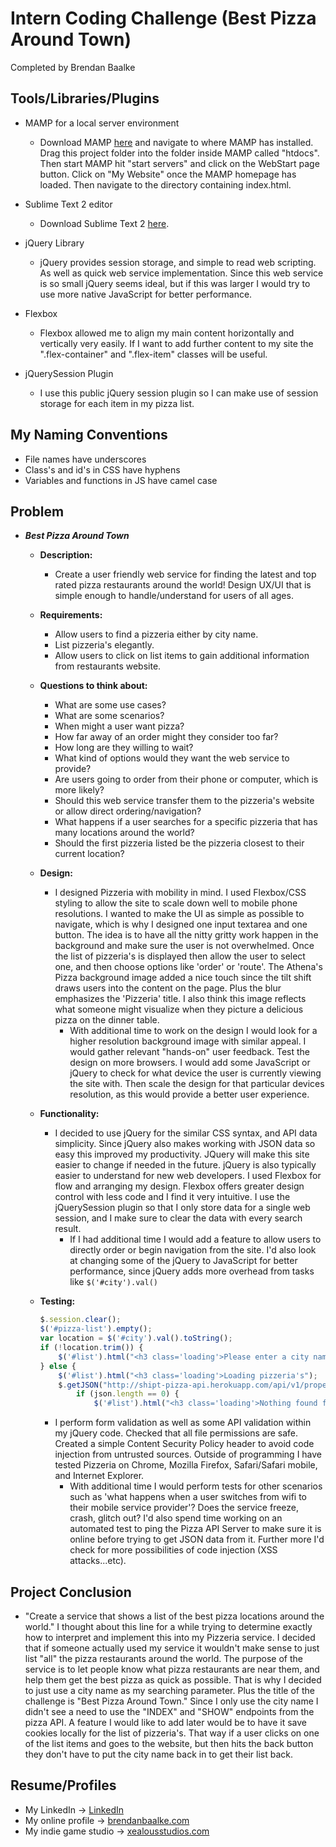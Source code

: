 Intern Coding Challenge (Best Pizza Around Town)
=======================
Completed by Brendan Baalke

Tools/Libraries/Plugins
---------------
* MAMP for a local server environment
    - Download MAMP [here](https://www.mamp.info/en/downloads/) and navigate to where MAMP has installed. Drag this project folder into the folder inside MAMP called "htdocs". Then start MAMP hit "start servers" and click on the WebStart page button. Click on "My Website" once the MAMP homepage has loaded. Then navigate to the directory containing index.html.

* Sublime Text 2 editor
	- Download Sublime Text 2 [here](https://sublimetext.com/2).

* jQuery Library
	- jQuery provides session storage, and simple to read web scripting. As well as quick web service implementation. Since this web service is so small jQuery seems ideal, but if this was larger I would try to use more native JavaScript for better performance.

* Flexbox
	- Flexbox allowed me to align my main content horizontally and vertically very easily. If I want to add further content to my site the ".flex-container" and ".flex-item" classes will be useful.

* jQuerySession Plugin
	- I use this public jQuery session plugin so I can make use of session storage for each item in my pizza list.

My Naming Conventions
---------------------
* File names have underscores
* Class's and id's in CSS have hyphens
* Variables and functions in JS have camel case

Problem
-------
* ***Best Pizza Around Town***
	- **Description:**
		- Create a user friendly web service for finding the latest and top rated pizza restaurants around the world!
		Design UX/UI that is simple enough to handle/understand for users of all ages.

    - **Requirements:**
		- Allow users to find a pizzeria either by city name.
		- List pizzeria's elegantly.
		- Allow users to click on list items to gain additional information from restaurants website.

    - **Questions to think about:**
		- What are some use cases?
		- What are some scenarios?
		- When might a user want pizza?
		- How far away of an order might they consider too far?
		- How long are they willing to wait?
		- What kind of options would they want the web service to provide?
		- Are users going to order from their phone or computer, which is more likely?
		- Should this web service transfer them to the pizzeria's website or allow direct ordering/navigation?
		- What happens if a user searches for a specific pizzeria that has many locations around the world?
		- Should the first pizzeria listed be the pizzeria closest to their current location?

    - **Design:**
		- I designed Pizzeria with mobility in mind. I used Flexbox/CSS styling to allow the site to scale down well to mobile phone resolutions. I wanted to make the UI as simple as possible to navigate, which is why I designed one input textarea and one button. The idea is to have all the nitty gritty work happen in the background and make sure the user is not overwhelmed. Once the list of pizzeria's is displayed then allow the user to select one, and then choose options like 'order' or 'route'. The Athena's Pizza background image added a nice touch since the tilt shift draws users into the content on the page. Plus the blur emphasizes the 'Pizzeria' title. I also think this image reflects what someone might visualize when they picture a delicious pizza on the dinner table.
			- With additional time to work on the design I would look for a higher resolution background image with similar appeal. I would gather relevant "hands-on" user feedback. Test the design on more browsers. I would add some JavaScript or jQuery to check for what device the user is currently viewing the site with. Then scale the design for that particular devices resolution, as this would provide a better user experience.

    - **Functionality:**
		- I decided to use jQuery for the similar CSS syntax, and API data simplicity. Since jQuery also makes working with JSON data so easy this improved my productivity. JQuery will make this site easier to change if needed in the future. jQuery is also typically easier to understand for new web developers. I used Flexbox for flow and arranging my design. Flexbox offers greater design control with less code and I find it very intuitive. I use the jQuerySession plugin so that I only store data for a single web session, and I make sure to clear the data with every search result.
			- If I had additional time I would add a feature to allow users to directly order or begin navigation from the site. I'd also look at changing some of the jQuery to JavaScript for better performance, since jQuery adds more overhead from tasks like ```$('#city').val()```

    - **Testing:**
    	```javascript
		$.session.clear();
		$('#pizza-list').empty();
		var location = $('#city').val().toString();
		if (!location.trim()) {
			$('#list').html("<h3 class='loading'>Please enter a city name</h3>");
		} else {
			$('#list').html("<h3 class='loading'>Loading pizzeria's");
			$.getJSON("http://shipt-pizza-api.herokuapp.com/api/v1/properties/search?city=" + location, function(json) {
				if (json.length == 0) {
					$('#list').html("<h3 class='loading'>Nothing found for " + location + "</h3>");
    	```
    	- I perform form validation as well as some API validation within my jQuery code. Checked that all file permissions are safe. Created a simple Content Security Policy header to avoid code injection from untrusted sources. Outside of programming I have tested Pizzeria on Chrome, Mozilla Firefox, Safari/Safari mobile, and Internet Explorer.
    		- With additional time I would perform tests for other scenarios such as 'what happens when a user switches from wifi to their mobile service provider'? Does the service freeze, crash, glitch out? I'd also spend time working on an automated test to ping the Pizza API Server to make sure it is online before trying to get JSON data from it. Further more I'd check for more possibilities of code injection (XSS attacks...etc).


Project Conclusion
------------------
* "Create a service that shows a list of the best pizza locations around the world." I thought about this line for a while trying to determine exactly how to interpret and implement this into my Pizzeria service. I decided that if someone actually used my service it wouldn't make sense to just list "all" the pizza restaurants around the world. The purpose of the service is to let people know what pizza restaurants are near them, and help them get the best pizza as quick as possible. That is why I decided to just use a city name as my searching parameter. Plus the title of the challenge is "Best Pizza Around Town." Since I only use the city name I didn't see a need to use the "INDEX" and "SHOW" endpoints from the pizza API. A feature I would like to add later would be to have it save cookies locally for the list of pizzeria's. That way if a user clicks on one of the list items and goes to the website, but then hits the back button they don't have to put the city name back in to get their list back.

Resume/Profiles
---------------
* My LinkedIn -> [LinkedIn](https://www.linkedin.com/in/brendan-baalke-192444114)
* My online profile -> [brendanbaalke.com](www.brendanbaalke.com)
* My indie game studio -> [xealousstudios.com](www.xealousstudios.com)
